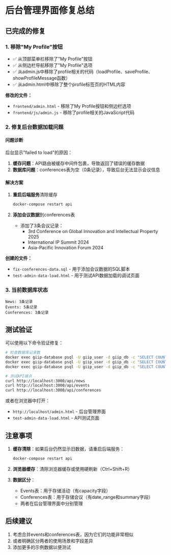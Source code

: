 # 后台管理界面修复总结

## 已完成的修复

### 1. 移除"My Profile"按钮
- ✅ 从顶部菜单栏移除了"My Profile"按钮
- ✅ 从侧边栏导航移除了"My Profile"选项
- ✅ 从admin.js中移除了profile相关的代码（loadProfile、saveProfile、showProfileMessage函数）
- ✅ 从admin.html中移除了整个profile标签页的HTML内容

**修改的文件：**
- `frontend/admin.html` - 移除了My Profile按钮和侧边栏选项
- `frontend/js/admin.js` - 移除了profile相关的JavaScript代码

### 2. 修复后台数据加载问题

#### 问题诊断
后台显示"failed to load"的原因：
1. **缓存问题**：API路由被缓存中间件包裹，导致返回了错误的缓存数据
2. **数据库问题**：conferences表为空（0条记录），导致后台无法显示会议信息

#### 解决方案
1. **重启后端服务**清除缓存
   ```bash
   docker-compose restart api
   ```

2. **添加会议数据**到conferences表
   - 添加了3条会议记录：
     - 3rd Conference on Global Innovation and Intellectual Property 2025
     - International IP Summit 2024
     - Asia-Pacific Innovation Forum 2024

**创建的文件：**
- `fix-conferences-data.sql` - 用于添加会议数据的SQL脚本
- `test-admin-data-load.html` - 用于测试API数据加载的调试页面

### 3. 当前数据库状态

```
News: 3条记录
Events: 5条记录
Conferences: 3条记录
```

## 测试验证

可以使用以下命令验证修复：

```bash
# 检查数据库记录数
docker exec giip-database psql -U giip_user -d giip_db -c "SELECT COUNT(*) FROM news;"
docker exec giip-database psql -U giip_user -d giip_db -c "SELECT COUNT(*) FROM events;"
docker exec giip-database psql -U giip_user -d giip_db -c "SELECT COUNT(*) FROM conferences;"

# 测试API端点
curl http://localhost:3000/api/news
curl http://localhost:3000/api/events
curl http://localhost:3000/api/conferences
```

或者在浏览器中打开：
- `http://localhost/admin.html` - 后台管理界面
- `test-admin-data-load.html` - API测试页面

## 注意事项

1. **缓存清除**：如果后台仍然显示旧数据，请重启后端服务：
   ```bash
   docker-compose restart api
   ```

2. **浏览器缓存**：清除浏览器缓存或使用硬刷新（Ctrl+Shift+R）

3. **数据区分**：
   - Events表：用于存储活动（有capacity字段）
   - Conferences表：用于存储会议（有date_range和summary字段）
   - 两者在后台管理界面中分别管理

## 后续建议

1. 考虑合并events和conferences表，因为它们的功能非常相似
2. 或者明确区分两者的使用场景和字段差异
3. 添加更多的示例数据以便测试
